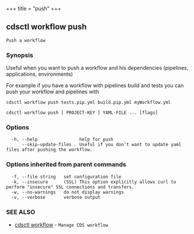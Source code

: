 +++
title = "push"
+++
## cdsctl workflow push

`Push a workflow`

### Synopsis


Useful when you want to push a workflow and his dependencies (pipelines, applications, environments)

For example if you have a workflow with pipelines build and tests you can push your workflow and pipelines with

	cdsctl workflow push tests.pip.yml build.pip.yml myWorkflow.yml

	

```
cdsctl workflow push [ PROJECT-KEY ] YAML-FILE ... [flags]
```

### Options

```
  -h, --help                help for push
      --skip-update-files   Useful if you don't want to update yaml files after pushing the workflow.
```

### Options inherited from parent commands

```
  -f, --file string   set configuration file
  -k, --insecure      (SSL) This option explicitly allows curl to perform "insecure" SSL connections and transfers.
  -w, --no-warnings   do not display warnings
  -v, --verbose       verbose output
```

### SEE ALSO

* [cdsctl workflow](/manual/components/cdsctl/workflow/)	 - `Manage CDS workflow`

